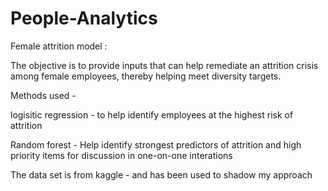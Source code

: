 # People-Analytics

Female attrition model : 

The objective is to provide inputs that can help remediate an attrition crisis among female employees, thereby helping meet diversity targets. 

Methods used - 

logisitic regression - to help identify employees at the highest risk of attrition 

Random forest - Help identify strongest predictors of attrition and high priority items for discussion in one-on-one interations 

The data set is from kaggle - and has been used to shadow my approach

